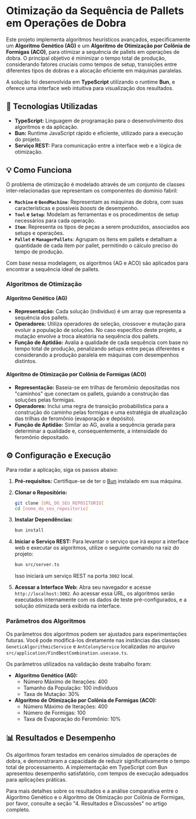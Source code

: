 # Otimização da Sequência de Pallets em Operações de Dobra

Este projeto implementa algoritmos heurísticos avançados, especificamente um **Algoritmo Genético (AG)** e um **Algoritmo de Otimização por Colônia de Formigas (ACO)**, para otimizar a sequência de pallets em operações de dobra. O principal objetivo é minimizar o tempo total de produção, considerando fatores cruciais como tempos de setup, transições entre diferentes tipos de dobras e a alocação eficiente em máquinas paralelas.

A solução foi desenvolvida em **TypeScript** utilizando o runtime **Bun**, e oferece uma interface web intuitiva para visualização dos resultados.

## 🚀 Tecnologias Utilizadas

* **TypeScript:** Linguagem de programação para o desenvolvimento dos algoritmos e da aplicação.
* **Bun:** Runtime JavaScript rápido e eficiente, utilizado para a execução do projeto.
* **Serviço REST:** Para comunicação entre a interface web e a lógica de otimização.

## 💡 Como Funciona

O problema de otimização é modelado através de um conjunto de classes inter-relacionadas que representam os componentes do domínio fabril:

* **`Machine` e `BendMachine`**: Representam as máquinas de dobra, com suas características e possíveis *boosts* de desempenho.
* **`Tool` e `Setup`**: Modelam as ferramentas e os procedimentos de setup necessários para cada operação.
* **`Item`**: Representa os tipos de peças a serem produzidos, associados aos setups e operações.
* **`Pallet` e `ManagerPallets`**: Agrupam os itens em pallets e detalham a quantidade de cada item por pallet, permitindo o cálculo preciso do tempo de produção.

Com base nessa modelagem, os algoritmos (AG e ACO) são aplicados para encontrar a sequência ideal de pallets.

### Algoritmos de Otimização

#### Algoritmo Genético (AG)
* **Representação:** Cada solução (indivíduo) é um array que representa a sequência dos pallets.
* **Operadores:** Utiliza operadores de seleção, crossover e mutação para evoluir a população de soluções. No caso específico deste projeto, a mutação envolve a troca aleatória na sequência dos pallets.
* **Função de Aptidão:** Avalia a qualidade de cada sequência com base no tempo total de produção, penalizando setups entre peças diferentes e considerando a produção paralela em máquinas com desempenhos distintos.

#### Algoritmo de Otimização por Colônia de Formigas (ACO)
* **Representação:** Baseia-se em trilhas de feromônio depositadas nos "caminhos" que conectam os pallets, guiando a construção das soluções pelas formigas.
* **Operadores:** Inclui uma regra de transição probabilística para a construção do caminho pelas formigas e uma estratégia de atualização das trilhas de feromônio (evaporação e depósito).
* **Função de Aptidão:** Similar ao AG, avalia a sequência gerada para determinar a qualidade e, consequentemente, a intensidade do feromônio depositado.

## ⚙️ Configuração e Execução

Para rodar a aplicação, siga os passos abaixo:

1.  **Pré-requisitos:** Certifique-se de ter o [Bun](https://bun.sh/) instalado em sua máquina.

2.  **Clonar o Repositório:**
    ```bash
    git clone [URL_DO_SEU_REPOSITORIO]
    cd [nome_do_seu_repositorio]
    ```

3.  **Instalar Dependências:**
    ```bash
    bun install
    ```

4.  **Iniciar o Serviço REST:**
    Para levantar o serviço que irá expor a interface web e executar os algoritmos, utilize o seguinte comando na raiz do projeto:
    ```bash
    bun src/server.ts
    ```
    Isso iniciará um serviço REST na porta `3002` local.

5.  **Acessar a Interface Web:**
    Abra seu navegador e acesse `http://localhost:3002`. Ao acessar essa URL, os algoritmos serão executados internamente com os dados de teste pré-configurados, e a solução otimizada será exibida na interface.

### Parâmetros dos Algoritmos

Os parâmetros dos algoritmos podem ser ajustados para experimentações futuras. Você pode modificá-los diretamente nas instâncias das classes `GeneticAlgorithmicService` e `AntColonyService` localizadas no arquivo `src/application/FindBestCombination.usecase.ts`.

Os parâmetros utilizados na validação deste trabalho foram:

* **Algoritmo Genético (AG):**
    * Número Máximo de Iterações: 400
    * Tamanho da População: 100 indivíduos
    * Taxa de Mutação: 30%
* **Algoritmo de Otimização por Colônia de Formigas (ACO):**
    * Número Máximo de Iterações: 400
    * Número de Formigas: 100
    * Taxa de Evaporação do Feromônio: 10%

## 📊 Resultados e Desempenho

Os algoritmos foram testados em cenários simulados de operações de dobra, e demonstraram a capacidade de reduzir significativamente o tempo total de processamento. A implementação em TypeScript com Bun apresentou desempenho satisfatório, com tempos de execução adequados para aplicações práticas.

Para mais detalhes sobre os resultados e a análise comparativa entre o Algoritmo Genético e o Algoritmo de Otimização por Colônia de Formigas, por favor, consulte a seção "4. Resultados e Discussões" no artigo completo.


